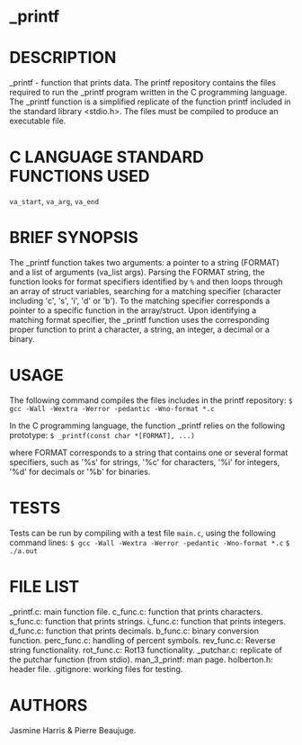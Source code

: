 # _printf

# DESCRIPTION
_printf \- function that prints data. The printf repository contains the files required to run the _printf program written in the C programming language. The _printf function is a simplified replicate of the function printf included in the standard library <stdio.h>. The files must be compiled to produce an executable file.

# C LANGUAGE STANDARD FUNCTIONS USED
`va_start`, `va_arg`, `va_end`

# BRIEF SYNOPSIS
The _printf function takes two arguments: a pointer to a string (FORMAT) and a list of arguments (va_list args). Parsing the FORMAT string, the function looks for format specifiers identified by `%` and then loops through an array of struct variables, searching for a matching specifier (character including 'c', 's', 'i', 'd' or 'b'). To the matching specifier corresponds a pointer to a specific function in the array/struct. Upon identifying a matching format specifier, the _printf function uses the corresponding proper function to print a character, a string, an integer, a decimal or a binary.

# USAGE
The following command compiles the files includes in the printf repository:
```$ gcc -Wall -Wextra -Werror -pedantic -Wno-format *.c```

In the C programming language, the function _printf relies on the following prototype:
```$ _printf(const char *[FORMAT], ...)```

where FORMAT corresponds to a string that contains one or several format specifiers, such as '%s' for strings, '%c' for characters, '%i' for integers, '%d' for decimals or '%b' for binaries. 

# TESTS
Tests can be run by compiling with a test file `main.c`, using the following command lines:
```$ gcc -Wall -Wextra -Werror -pedantic -Wno-format *.c```
```$ ./a.out```

# FILE LIST
_printf.c: main function file.
c_func.c: function that prints characters.
s_func.c: function that prints strings.
i_func.c: function that prints integers.
d_func.c: function that prints decimals.
b_func.c: binary conversion function.
perc_func.c: handling of percent symbols.
rev_func.c: Reverse string functionality.
rot_func.c: Rot13 functionality.
_putchar.c: replicate of the putchar function (from stdio).
man_3_printf: man page.
holberton.h: header file.
.gitignore: working files for testing.

# AUTHORS
Jasmine Harris & Pierre Beaujuge.

